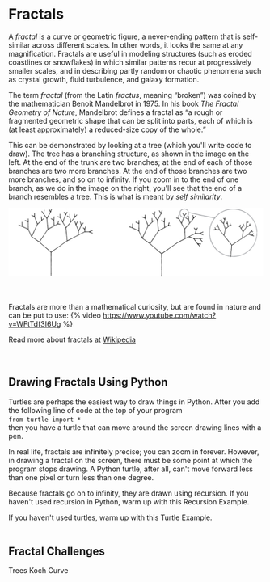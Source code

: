 # Fractals
A *fractal* is a curve or geometric figure, a never-ending pattern that is self-similar across different scales. In other words, it looks the same at any magnification. Fractals are useful in modeling structures (such as eroded coastlines or snowflakes) in which similar patterns recur at progressively smaller scales, and in describing partly random or chaotic phenomena such as crystal growth, fluid turbulence, and galaxy formation.

The term *fractal* (from the Latin *fractus*, meaning “broken”) was coined by the mathematician Benoit Mandelbrot in 1975. In his book *The Fractal Geometry of Nature*, Mandelbrot defines a fractal as “a rough or fragmented geometric shape that can be split into parts, each of which is (at least approximately) a reduced-size copy of the whole.”

This can be demonstrated by looking at a tree (which you'll write code to draw). The tree has a branching structure, as shown in the image on the left. At the end of the trunk are two branches; at the end of each of those branches are two more branches. At the end of those branches are two more branches, and so on to infinity. If you zoom in to the end of one branch, as we do in the image on the right, you'll see that the end of a branch resembles a tree. This is what is meant by *self similarity*.

![Tree Details](https://raw.githubusercontent.com/martybillingsley/images/master/treeDetail.jpg)

 <br><br>
Fractals are more than a mathematical curiosity, but are found in nature and can be put to use:
{% video https://www.youtube.com/watch?v=WFtTdf3I6Ug %}

Read more about fractals at [Wikipedia](https://en.wikipedia.org/wiki/Fractal) <br><br>
<br>
## Drawing Fractals Using Python
Turtles are perhaps the easiest way to draw things in Python. After you add the following line of code at the top of your program  <br>
`from turtle import * ` <br>
then you have a turtle that can move around the screen drawing lines with a pen.  

In real life, fractals are infinitely precise; you can zoom in forever. However, in drawing a fractal on the screen, there must be some point at which the program stops drawing. A Python turtle, after all, can't move forward less than one pixel or turn less than one degree.

Because fractals go on to infinity, they are drawn using recursion. If you haven't used recursion in Python, warm up with this Recursion Example.

If you haven't used turtles, warm up with this Turtle Example.
<br><br>
## Fractal Challenges
Trees
Koch Curve

